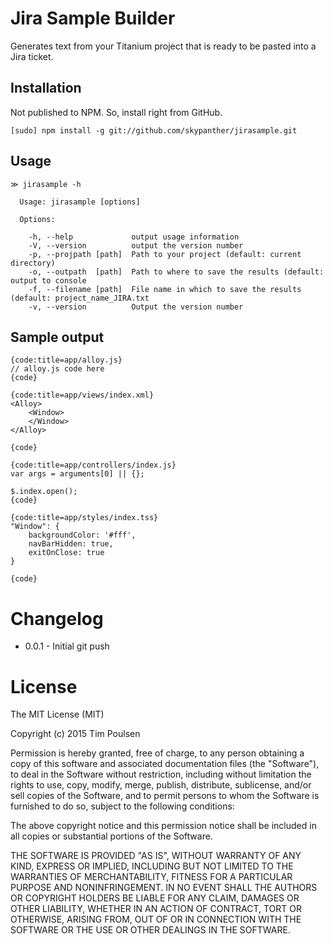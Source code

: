 # Jira Sample Builder

Generates text from your Titanium project that is ready to be pasted into a Jira ticket.

## Installation

Not published to NPM. So, install right from GitHub.

```
[sudo] npm install -g git://github.com/skypanther/jirasample.git
```

## Usage

```
≫ jirasample -h

  Usage: jirasample [options]

  Options:

    -h, --help             output usage information
    -V, --version          output the version number
    -p, --projpath [path]  Path to your project (default: current directory)
    -o, --outpath  [path]  Path to where to save the results (default: output to console
    -f, --filename [path]  File name in which to save the results (default: project_name_JIRA.txt
    -v, --version          Output the version number
```

## Sample output

```
{code:title=app/alloy.js}
// alloy.js code here
{code}

{code:title=app/views/index.xml}
<Alloy>
    <Window>
    </Window>
</Alloy>

{code}

{code:title=app/controllers/index.js}
var args = arguments[0] || {};

$.index.open();
{code}

{code:title=app/styles/index.tss}
"Window": {
	backgroundColor: '#fff',
	navBarHidden: true,
	exitOnClose: true
}

{code}
```

# Changelog

* 0.0.1 - Initial git push


# License

The MIT License (MIT)

Copyright (c) 2015 Tim Poulsen

Permission is hereby granted, free of charge, to any person obtaining a copy
of this software and associated documentation files (the "Software"), to deal
in the Software without restriction, including without limitation the rights
to use, copy, modify, merge, publish, distribute, sublicense, and/or sell
copies of the Software, and to permit persons to whom the Software is
furnished to do so, subject to the following conditions:

The above copyright notice and this permission notice shall be included in all
copies or substantial portions of the Software.

THE SOFTWARE IS PROVIDED "AS IS", WITHOUT WARRANTY OF ANY KIND, EXPRESS OR
IMPLIED, INCLUDING BUT NOT LIMITED TO THE WARRANTIES OF MERCHANTABILITY,
FITNESS FOR A PARTICULAR PURPOSE AND NONINFRINGEMENT. IN NO EVENT SHALL THE
AUTHORS OR COPYRIGHT HOLDERS BE LIABLE FOR ANY CLAIM, DAMAGES OR OTHER
LIABILITY, WHETHER IN AN ACTION OF CONTRACT, TORT OR OTHERWISE, ARISING FROM,
OUT OF OR IN CONNECTION WITH THE SOFTWARE OR THE USE OR OTHER DEALINGS IN THE
SOFTWARE.

